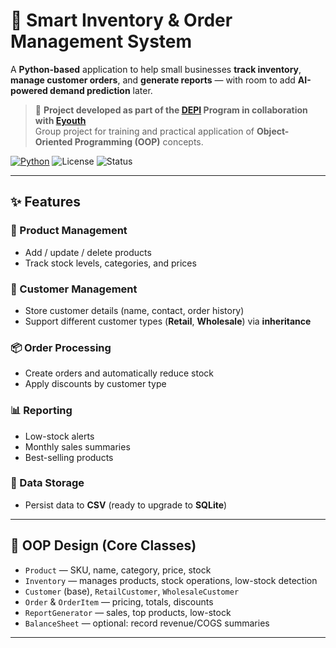 # 📌 Smart Inventory & Order Management System

A **Python-based** application to help small businesses **track inventory**, **manage customer orders**, and **generate reports** — with room to add **AI-powered demand prediction** later.
> 📢 **Project developed as part of the [DEPI](https://depi.gov.eg) Program in collaboration with [Eyouth](https://eyouthlearning.com/)**  
> Group project for training and practical application of **Object-Oriented Programming (OOP)** concepts.

<p align="left">

<p align="left">
  <a href="https://www.python.org/downloads/"><img alt="Python" src="https://img.shields.io/badge/Python-3.10%2B-blue.svg"></a>
  <img alt="License" src="https://img.shields.io/badge/License-MIT-green.svg">
  <img alt="Status" src="https://img.shields.io/badge/Status-Active-success">
</p>

---

## ✨ Features

### 🛒 Product Management
- Add / update / delete products  
- Track stock levels, categories, and prices

### 👥 Customer Management
- Store customer details (name, contact, order history)
- Support different customer types (**Retail**, **Wholesale**) via **inheritance**

### 📦 Order Processing
- Create orders and automatically reduce stock
- Apply discounts by customer type

### 📊 Reporting
- Low-stock alerts
- Monthly sales summaries
- Best-selling products

### 💾 Data Storage
- Persist data to **CSV** (ready to upgrade to **SQLite**)

---

## 🧱 OOP Design (Core Classes)

- `Product` — SKU, name, category, price, stock
- `Inventory` — manages products, stock operations, low-stock detection
- `Customer` (base), `RetailCustomer`, `WholesaleCustomer`
- `Order` & `OrderItem` — pricing, totals, discounts
- `ReportGenerator` — sales, top products, low-stock
- `BalanceSheet` — optional: record revenue/COGS summaries

---


